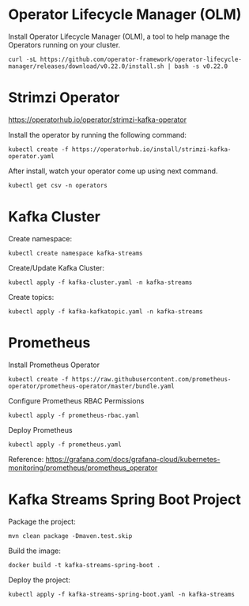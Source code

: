 # Operator Lifecycle Manager (OLM)
Install Operator Lifecycle Manager (OLM), a tool to help manage the Operators running on your cluster.
```
curl -sL https://github.com/operator-framework/operator-lifecycle-manager/releases/download/v0.22.0/install.sh | bash -s v0.22.0
```

# Strimzi Operator
https://operatorhub.io/operator/strimzi-kafka-operator

Install the operator by running the following command:
```
kubectl create -f https://operatorhub.io/install/strimzi-kafka-operator.yaml
```
After install, watch your operator come up using next command.
```
kubectl get csv -n operators
```

# Kafka Cluster
Create namespace:
```
kubectl create namespace kafka-streams
```
Create/Update Kafka Cluster:
```
kubectl apply -f kafka-cluster.yaml -n kafka-streams
```
Create topics:
```
kubectl apply -f kafka-kafkatopic.yaml -n kafka-streams
```

# Prometheus
Install Prometheus Operator
```
kubectl create -f https://raw.githubusercontent.com/prometheus-operator/prometheus-operator/master/bundle.yaml
```
Configure Prometheus RBAC Permissions
```
kubectl apply -f prometheus-rbac.yaml
```
Deploy Prometheus
```
kubectl apply -f prometheus.yaml
```
Reference: https://grafana.com/docs/grafana-cloud/kubernetes-monitoring/prometheus/prometheus_operator

# Kafka Streams Spring Boot Project
Package the project:
```
mvn clean package -Dmaven.test.skip
```
Build the image:
```
docker build -t kafka-streams-spring-boot .
```
Deploy the project:
```
kubectl apply -f kafka-streams-spring-boot.yaml -n kafka-streams
```